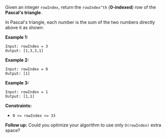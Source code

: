 Given an integer `rowIndex`, return the `rowIndex^th` (**0-indexed**) row of the **Pascal's triangle**.

In Pascal's triangle, each number is the sum of the two numbers directly above it as shown:

**Example 1:**

```
Input: rowIndex = 3
Output: [1,3,3,1]
```

**Example 2:**

```
Input: rowIndex = 0
Output: [1]
```

**Example 3:**

```
Input: rowIndex = 1
Output: [1,1]
```

**Constraints:**

- `0 <= rowIndex <= 33`

**Follow up:** Could you optimize your algorithm to use only `O(rowIndex)` extra space?
